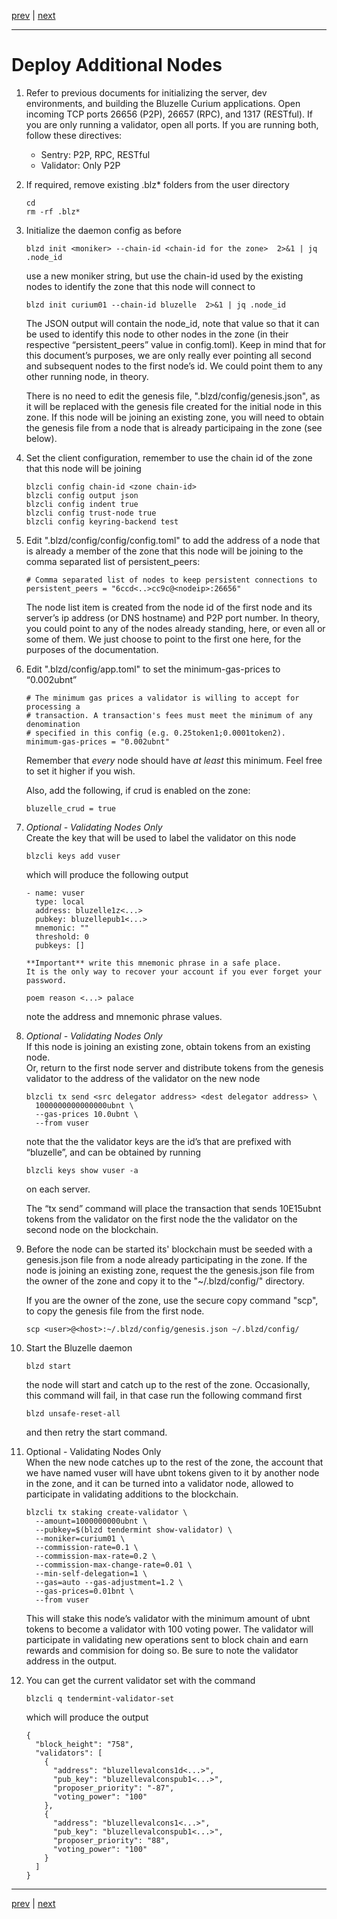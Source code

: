 [prev](./deploy.md) | [next](../commands/qAndTX.md)
***
Deploy Additional Nodes
========================

1.  Refer to previous documents for initializing the server, dev environments, 
    and building the Bluzelle Curium applications. Open incoming TCP ports 
    26656 (P2P), 26657 (RPC), and 1317 (RESTful). If you are only running a
    validator, open all ports. If you are running both, follow these
    directives:
    
    - Sentry: P2P, RPC, RESTful
    - Validator: Only P2P
    
2.  If required, remove existing .blz* folders from the user directory
    
        cd
        rm -rf .blz*
    
3.  Initialize the daemon config as before

        blzd init <moniker> --chain-id <chain-id for the zone>  2>&1 | jq .node_id

    use a new moniker string, but use the chain-id used by the existing nodes to 
    identify the zone that this node will connect to

        blzd init curium01 --chain-id bluzelle  2>&1 | jq .node_id
        
    The JSON output will contain the node_id, note that value so that it can be 
    used to identify this node to other nodes in the zone (in their respective 
    “persistent_peers” value in config.toml). Keep in mind that for this 
    document’s purposes, we are only really ever pointing all second and 
    subsequent nodes to the first node’s id. We could point them to any other 
    running node, in theory.
    
    There is no need to edit the genesis file, ".blzd/config/genesis.json", as
    it will be replaced with the genesis file created for the initial node in 
    this zone. If this node will be joining an existing zone, you will need to 
    obtain the genesis file from a node that is already participaing in the
    zone (see below). 
    
4.  Set the client configuration, remember to use the chain id of the zone that
    this node will be joining

        blzcli config chain-id <zone chain-id>
        blzcli config output json 
        blzcli config indent true 
        blzcli config trust-node true
        blzcli config keyring-backend test

5.  Edit ".blzd/config/config/config.toml" to add the address of a node that is
    already a member of the zone that this node will be joining to the comma 
    separated list of persistent_peers:

        # Comma separated list of nodes to keep persistent connections to
        persistent_peers = "6ccd<..>cc9c@<nodeip>:26656"
        
    The node list item is created from the node id of the first node and its 
    server’s ip address (or DNS hostname) and P2P port number. In theory, you 
    could point to any of the nodes already standing, here, or even all or some 
    of them. We just choose to point to the first one here, for the purposes of 
    the documentation.

6.  Edit ".blzd/config/app.toml" to set the minimum-gas-prices  to “0.002ubnt”

        # The minimum gas prices a validator is willing to accept for processing a
        # transaction. A transaction's fees must meet the minimum of any denomination
        # specified in this config (e.g. 0.25token1;0.0001token2).
        minimum-gas-prices = "0.002ubnt"
        
    Remember that *every* node should have *at least* this minimum. Feel free 
    to set it higher if you wish.
    
    Also, add the following, if crud is enabled on the zone:
    
        bluzelle_crud = true
    
7.  *Optional - Validating Nodes Only*   
    Create the key that will be used to label the validator on this node

        blzcli keys add vuser

    which will produce the following output
        
        - name: vuser
          type: local
          address: bluzelle1z<...>
          pubkey: bluzellepub1<...>
          mnemonic: ""
          threshold: 0
          pubkeys: []

        **Important** write this mnemonic phrase in a safe place.
        It is the only way to recover your account if you ever forget your password.

        poem reason <...> palace

    note the address and mnemonic phrase values.

8.  *Optional - Validating Nodes Only*   
    If this node is joining an existing zone, obtain tokens from an existing
    node.   
    Or, return to the first node server and distribute tokens from the genesis 
    validator to the address of the validator on the new node

        blzcli tx send <src delegator address> <dest delegator address> \
          1000000000000000ubnt \
          --gas-prices 10.0ubnt \ 
          --from vuser
        
    note that the the validator keys are the id’s that are prefixed with 
    “bluzelle”, and can be obtained by running
    
        blzcli keys show vuser -a
        
    on each server.
    
    The “tx send” command will place the transaction that sends 10E15ubnt 
    tokens from the validator on the first node the the validator on the second
    node on the blockchain. 

9.  Before the node can be started its' blockchain must be seeded with a 
    genesis.json file from a node already participating in the zone. If the
    node is joining an existing zone, request the the genesis.json file from 
    the owner of the zone and copy it to  the "~/.blzd/config/" directory.
    
    If you are the owner of the zone, use the secure copy command "scp", to 
    copy the genesis file from the first node.

        scp <user>@<host>:~/.blzd/config/genesis.json ~/.blzd/config/

10. Start the Bluzelle daemon 

        blzd start
        
    the node will start and catch up to the rest of the zone. Occasionally, 
    this command will fail, in that case run the following command first

        blzd unsafe-reset-all
        
    and then retry the start command.

11. Optional - Validating Nodes Only   
    When the new node catches up to the rest of the zone, the account that we 
    have named vuser will have ubnt tokens given to it by another node in the
    zone, and it can be turned into a validator node, allowed to participate 
    in validating additions to the blockchain. 

        blzcli tx staking create-validator \
          --amount=1000000000ubnt \
          --pubkey=$(blzd tendermint show-validator) \
          --moniker=curium01 \
          --commission-rate=0.1 \
          --commission-max-rate=0.2 \
          --commission-max-change-rate=0.01 \
          --min-self-delegation=1 \
          --gas=auto --gas-adjustment=1.2 \
          --gas-prices=0.01bnt \
          --from vuser

    This will stake this node’s validator with the minimum amount of ubnt 
    tokens to become a validator with 100 voting power. The validator will 
    participate in validating new operations sent to block chain and earn 
    rewards and commision for doing so. Be sure to note the validator address 
    in the output.

12. You can get the current validator set with the command

        blzcli q tendermint-validator-set
        
    which will produce the output

        {
          "block_height": "758",
          "validators": [
            {
              "address": "bluzellevalcons1d<...>",
              "pub_key": "bluzellevalconspub1<...>",
              "proposer_priority": "-87",
              "voting_power": "100"
            },
            {
              "address": "bluzellevalcons1<...>",
              "pub_key": "bluzellevalconspub1<...>",
              "proposer_priority": "88",
              "voting_power": "100"
            }
          ]
        }
***
[prev](./deploy.md) | [next](../commands/qAndTX.md)
        
